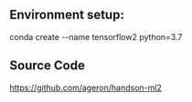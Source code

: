 ## Environment setup: 
conda create --name tensorflow2 python=3.7

## Source Code
https://github.com/ageron/handson-ml2
